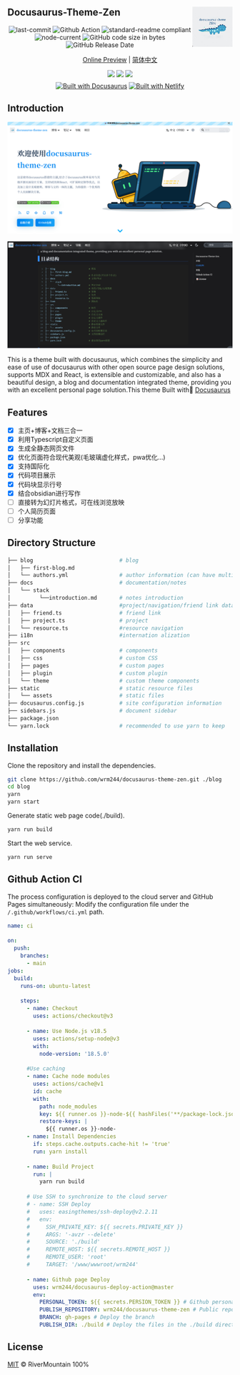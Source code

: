 
## Docusaurus-Theme-Zen [<img src="static/assets/images/avatar300.png" width="90" height="90" align="right">](https://wrm244.github.io/docusaurus-theme-zen/)

<p align="center">
<img src="https://img.shields.io/github/last-commit/wrm244/docusaurus-theme-zen?label=update&logo=github" alt="last-commit" />
<img src="https://github.com/wrm244/docusaurus-theme-zen/actions/workflows/ci.yml/badge.svg" alt="Github Action" />
<img src="https://img.shields.io/badge/readme%20style-standard-brightgreen.svg" alt="standard-readme compliant" />
<img src="https://img.shields.io/node/v/create-docusaurus" alt="node-current" />
<img src="https://img.shields.io/github/languages/code-size/wrm244/docusaurus-theme-zen" alt="GitHub code size in bytes" />
<img src="https://img.shields.io/github/release-date/wrm244/docusaurus-theme-zen" alt="GitHub Release Date" />
</p>

<p align=center>
<a href="https://wrm244.github.io/docusaurus-theme-zen/">Online Preview</a> | <a href="./README.md">简体中文</a>
</p>

<p align=center>
<a href="https://stackblitz.com/github/wrm244/docusaurus-theme-zen" rel="nofollow"><img src="https://developer.stackblitz.com/img/open_in_stackblitz.svg"></a> <a href="https://vercel.com/new/clone?repository-url=https://github.com/wrm244/docusaurus-theme-zen/tree/main&project-name=blog&repo-name=blog" rel="nofollow"><img src="https://vercel.com/button"></a>
<a href="https://app.netlify.com/start/deploy?repository=https://github.com/wrm244/docusaurus-theme-zen" rel="nofollow"><img src="https://www.netlify.com/img/deploy/button.svg"></a>
<br/>
<a href="https://docusaurus.io/zh-CN/" target="_blank"><img alt="Built with Docusaurus" style="height:50px;margin-top:0.5rem" src="https://wrm244.github.io/assets/images/buildwith.png" /></a>  <a href="https://www.netlify.com/" target="_blank"><img alt="Built with Netlify" style="height:50px;margin-top:0.5rem " src="https://wrm244.github.io/assets/images/netlify-color-accent.svg" /></a>     
</p>

## Introduction

![网站首页](./static/assets/images/docus.png)

![网站首页](./static/assets/images/docus_bark.png)

This is a theme built with docusaurus, which combines the simplicity and ease of use of docusaurus with other open source page design solutions, supports MDX and React, is extensible and customizable, and also has a beautiful design, a blog and documentation integrated theme, providing you with an excellent personal page solution.This theme Built with🦖 <a href="https://docusaurus.io/">Docusaurus</a>

## Features
- [x] 主页+博客+文档三合一
- [x] 利用Typescript自定义页面
- [X] 生成全静态网页文件 
- [x] 优化页面符合现代美观(毛玻璃虚化样式，pwa优化...)
- [X] 支持国际化 
- [x] 代码项目展示
- [x] 代码块显示行号
- [x] 结合obsidian进行写作 
- [ ] 直接转为幻灯片格式，可在线浏览放映
- [ ] 个人简历页面
- [ ] 分享功能
## Directory Structure

```bash
├── blog                           # blog
│   ├── first-blog.md
│   └── authors.yml                # author information (can have multiple authors)
├── docs                           # documentation/notes
│   └── stack
│         └──introduction.md       # notes introduction
├── data                           #project/navigation/friend link data
│   ├── friend.ts                  # friend link
│   ├── project.ts                 # project
│   └── resource.ts                #resource navigation
├── i18n                           #internation alization
├── src
│   ├── components                 # components
│   ├── css                        # custom CSS
│   ├── pages                      # custom pages
│   ├── plugin                     # custom plugin
│   └── theme                      # custom theme components
├── static                         # static resource files
│   └── assets                     # static files
├── docusaurus.config.js           # site configuration information
├── sidebars.js                    # document sidebar
├── package.json
└── yarn.lock                      # recommended to use yarn to keep
```
## Installation

Clone the repository and install the dependencies.
```bash
git clone https://github.com/wrm244/docusaurus-theme-zen.git ./blog
cd blog
yarn
yarn start
```

Generate static web page code(./build).

```bash
yarn run build
```

Start the web service.
```bash
yarn run serve
```

## Github Action CI
The process configuration is deployed to the cloud server and GitHub Pages simultaneously:
Modify the configuration file under the ```/.github/workflows/ci.yml``` path.
```yml
name: ci

on:
  push:
    branches:
      - main
jobs:
  build:
    runs-on: ubuntu-latest

    steps:
      - name: Checkout
        uses: actions/checkout@v3

      - name: Use Node.js v18.5
        uses: actions/setup-node@v3
        with:
          node-version: '18.5.0'

      #Use caching
      - name: Cache node modules
        uses: actions/cache@v1
        id: cache
        with:
          path: node_modules
          key: ${{ runner.os }}-node-${{ hashFiles('**/package-lock.json') }}
          restore-keys: |
            ${{ runner.os }}-node-
      - name: Install Dependencies
        if: steps.cache.outputs.cache-hit != 'true'
        run: yarn install
      
      - name: Build Project
        run: |
          yarn run build

      # Use SSH to synchronize to the cloud server
      # - name: SSH Deploy
      #   uses: easingthemes/ssh-deploy@v2.2.11
      #   env:
      #     SSH_PRIVATE_KEY: ${{ secrets.PRIVATE_KEY }}
      #     ARGS: '-avzr --delete'
      #     SOURCE: './build'
      #     REMOTE_HOST: ${{ secrets.REMOTE_HOST }}
      #     REMOTE_USER: 'root'
      #     TARGET: '/www/wwwroot/wrm244'

      - name: Github page Deploy
        uses: wrm244/docusaurus-deploy-action@master 
        env:
          PERSONAL_TOKEN: ${{ secrets.PERSION_TOKEN }} # Github personal account key
          PUBLISH_REPOSITORY: wrm244/docusaurus-theme-zen # Public repository, format: GitHub username/repository name
          BRANCH: gh-pages # Deploy the branch
          PUBLISH_DIR: ./build # Deploy the files in the ./build directory

```


## License

[MIT](./LICENSE) © RiverMountain 100%
